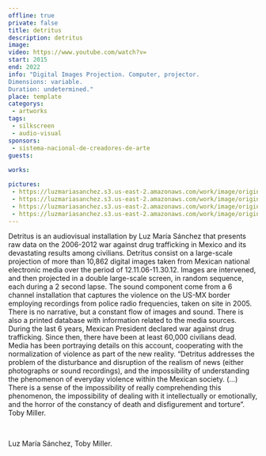 ```yaml
---
offline: true
private: false
title: detritus
description: detritus
image: 
video: https://www.youtube.com/watch?v=
start: 2015
end: 2022
info: "Digital Images Projection. Computer, projector.
Dimensions: variable.
Duration: undetermined."
place: template
categorys:
 - artworks
tags:
 - silkscreen
 - audio-visual
sponsors:
 - sistema-nacional-de-creadores-de-arte
guests:
 
works:

pictures:
 - https://luzmariasanchez.s3.us-east-2.amazonaws.com/work/image/original/vis1-2.jpg
 - https://luzmariasanchez.s3.us-east-2.amazonaws.com/work/image/original/vis1-3.jpg
 - https://luzmariasanchez.s3.us-east-2.amazonaws.com/work/image/original/vis1-4.jpg
 - https://luzmariasanchez.s3.us-east-2.amazonaws.com/work/image/original/vis1-5.jpg
---
```


Detritus is an audiovisual installation by Luz María Sánchez that presents raw data on the 2006-2012 war against drug trafficking in Mexico and its devastating results among civilians. Detritus consist on a large-scale projection of more than 10,862 digital images taken from Mexican national electronic media over the period of 12.11.06-11.30.12. Images are intervened, and then projected in a double large-scale screen, in random sequence, each during a 2 second lapse. The sound component come from a 6 channel installation that captures the violence on the US-MX border employing recordings from police radio frequencies, taken on site in 2005. There is no narrative, but a constant flow of images and sound. There is also a printed database with information related to the media sources. During the last 6 years, Mexican President declared war against drug trafficking. Since then, there have been at least 60,000 civilians dead. Media has been portraying details on this account, cooperating with the normalization of violence as part of the new reality. “Detritus addresses the problem of the disturbance and disruption of the realism of news (either photographs or sound recordings), and the impossibility of understanding the phenomenon of everyday violence within the Mexican society. (…) There is a sense of the impossibility of really comprehending this phenomenon, the impossibility of dealing with it intellectually or emotionally, and the horror of the constancy of death and disfigurement and torture”. Toby Miller.

 

Luz María Sánchez, Toby Miller.